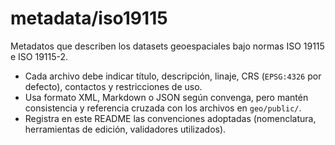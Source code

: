 # metadata/iso19115

Metadatos que describen los datasets geoespaciales bajo normas ISO 19115 e ISO 19115-2.

- Cada archivo debe indicar título, descripción, linaje, CRS (`EPSG:4326` por defecto), contactos y restricciones de uso.
- Usa formato XML, Markdown o JSON según convenga, pero mantén consistencia y referencia cruzada con los archivos en `geo/public/`.
- Registra en este README las convenciones adoptadas (nomenclatura, herramientas de edición, validadores utilizados).
